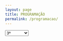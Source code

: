 ```yaml
---
layout: page
title: PROGRAMAÇÃO
permalink: /programacao/
---
```

</ul>
<div class="for-320">
 <select class="mobile-dropdown">
<option value="guide-article-2" >2ª</option>
<option value="guide-article-3" selected>3ª</option>
<option value="guide-article-4" >4ª</option>
<option value="guide-article-5" >5ª</option>
<option value="guide-article-6" >6ª</option>
<option value="guide-article-sab" >Sábado</option>
<option value="guide-article-dom" >Domingo</option> 
</select>

<!-- nao mexer -->







<!-- nao mexer -->

